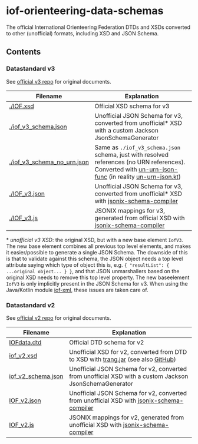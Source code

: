 # iof-orienteering-data-schemas

The official International Orienteering Federation DTDs and XSDs converted to other (unofficial) formats, including XSD and JSON Schema.

## Contents

### Datastandard v3

See [official v3 repo](https://github.com/international-orienteering-federation/datastandard-v3) for original documents.

| Filename                                    | Explanation                                                                                                                |
|---------------------------------------------|----------------------------------------------------------------------------------------------------------------------------|
| [./IOF.xsd](./IOF.xsd)                   | Official XSD schema for v3                                                                                                |
| [./iof_v3_schema.json](./iof_v3_schema.json) | Unofficial JSON Schema for v3, converted from unofficial\* XSD with a custom Jackson JsonSchemaGenerator                  |
| [./iof_v3_schema_no_urn.json](./iof_v3_schema_no_urn.json) | Same as `./iof_v3_schema.json` schema, just with resolved references (no URN references). Converted with [un-urn-json-func](https://github.com/mikaello/un-urn-json-func) (in reality [un-urn-json.kt](https://gist.github.com/mikaello/61c05825baa73e920c3ef34417589cc0)) |
| [./IOF_v3.json](./IOF_v3.json)     | Unofficial JSON Schema for v3, converted from unofficial\* XSD with [jsonix-schema-compiler](https://github.com/highsource/jsonix-schema-compiler) |
| [./IOF_v3.js](./IOF_v3.js)              | JSONIX mappings for v3, generated from official XSD with [jsonix-schema-compiler](https://github.com/highsource/jsonix-schema-compiler) |

\* _unofficial v3 XSD_: the original XSD, but with a new base element `IofV3`. The new base element combines all previous top level elements, and makes it easier/possible to generate a single JSON Schema. The downside of this is that to validate against this schema, the JSON object needs a top level attribute saying which type of object this is, e.g. `{ "resultList": { ...original object... } }`, and that JSON unmarshallers based on the original XSD needs to remove this top level property. The new baseelement `IofV3` is only implicitly present in the JSON Schema for v3. When using the Java/Kotlin module [iof-xml](https://github.com/orienteering-oss/iof-xml), these issues are taken care of.

### Datastandard v2

See [official v2 repo](https://github.com/international-orienteering-federation/datastandard-v2) for original documents.

| Filename                                    | Explanation                                                                                                                |
|---------------------------------------------|----------------------------------------------------------------------------------------------------------------------------|
| [IOFdata.dtd](./IOFdata.dtd)                | Official DTD schema for v2                                                                                                |
| [iof_v2.xsd](./iof_v2.xsd)                  | Unofficial XSD for v2, converted from DTD to XSD with [trang.jar](https://relaxng.org/jclark/trang-manual.html) (see also [GitHub](https://github.com/relaxng/jing-trang)) |
| [iof_v2_schema.json](./iof_v2_schema.json)  | Unofficial JSON Schema for v2, converted from unofficial XSD with a custom Jackson JsonSchemaGenerator                     |
| [IOF_v2.json](./IOF_v2.json)                | Unofficial JSON Schema for v2, converted from unofficial XSD with [jsonix-schema-compiler](https://github.com/highsource/jsonix-schema-compiler) |
| [IOF_v2.js](./IOF_v2.js)                    | JSONIX mappings for v2, generated from unofficial XSD with [jsonix-schema-compiler](https://github.com/highsource/jsonix-schema-compiler) |
